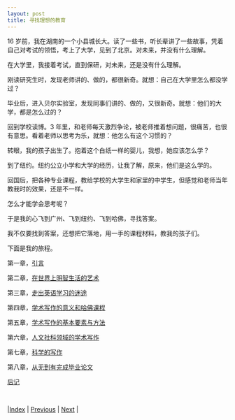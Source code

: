 ```yaml
---
layout: post
title: 寻找理想的教育
---
```


16 岁前，我在湖南的一个小县城长大。读了一些书，听长辈讲了一些故事，凭着自己对考试的领悟，考上了大学，见到了北京。对未来，并没有什么理解。

在大学里，我接着考试，直到保研，对未来，还是没有什么理解。

刚读研究生时，发现老师讲的、做的，都很新奇。就想：自己在大学里怎么都没学过？

毕业后，进入贝尔实验室，发现同事们讲的、做的，又很新奇。就想：他们的大学，都是怎么过的？

回到学校读博。3 年里，和老师每天激烈争论，被老师推着想问题，很痛苦，也很有意思。看着老师以思考为乐，就想：他怎么有这个习惯的？

转眼，我的孩子出生了。抱着这个白纸一样的婴儿，我想，她应该怎么学？

到了纽约。纽约公立小学和大学的经历，让我了解，原来，他们是这么学的。

回国后，把各种专业课程，教给学校的大学生和家里的中学生，但感觉和老师当年教我时的效果，还是不一样。

怎么才能学会思考呢？

于是我的心飞到广州、飞到纽约、飞到哈佛，寻找答案。

我不仅要找到答案，还想把它落地，用一手的课程材料，教我的孩子们。

下面是我的旅程。

第一章，[引言](1-intro/1-zhao)

第二章，[在世界上明智生活的艺术](2-libra/0-0-goal)

第三章，[走出英语学习的迷途](3-english/0-0-intro)

第四章，[学术写作的意义和哈佛课程](4-write/0-0-intro)

第五章，[学术写作的基本要素与方法](5-argu/0-0-intro)

第六章，[人文社科领域的学术写作](6-human/0-0-intro)

第七章，[科学的写作](7-sci/0-0-intro)

第八章，[从无到有完成毕业论文](8-thesis/0-0-intro)

[后记](conclusion)

<br/>

|[Index](../) | [Previous](../) | [Next](1-intro/1-zhao) |

<!-- cd /Users/yishuai/Documents/Website/book/book -->
<!-- jekyll serve --trace -->

<!-- cd /Users/yishuai/.gem/ruby/3.1.2/gems/web/webrick-1.7.0 -->
<!-- bundle add webrick -->